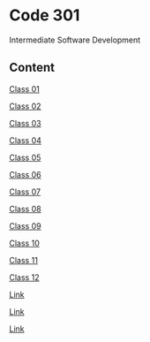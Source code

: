 # Code 301

Intermediate Software Development

## Content

[Class 01](../Code-301/class-01.md)

[Class 02](../Code-301/class-02.md)

[Class 03](../Code-301/class-03.md)

[Class 04](../Code-301/class-04.md)

[Class 05](../Code-301/class-05.md)

[Class 06](../Code-301/class-06.md)

[Class 07](../Code-301/class-07.md)

[Class 08](../Code-301/class-08.md)

[Class 09](../Code-301/class-09.md)

[Class 10](../Code-301/class-10.md)

[Class 11](../Code-301/class-11.md)

[Class 12](../Code-301/class-12.md)

[Link]()

[Link]()

[Link]()